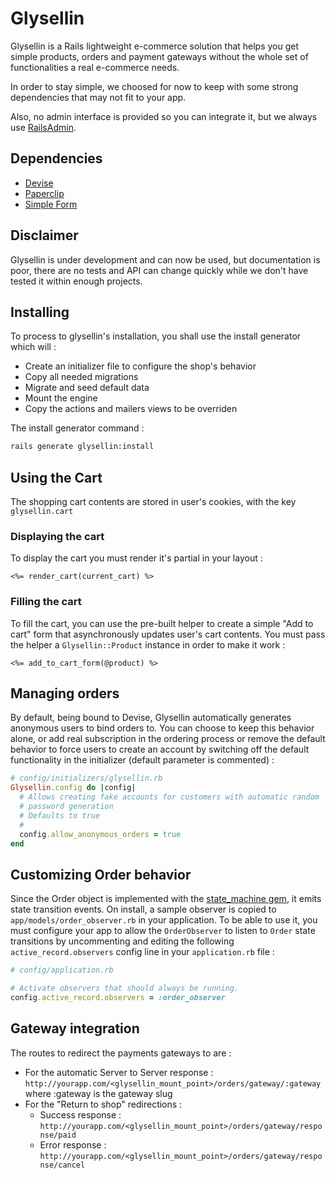 # Glysellin

Glysellin is a Rails lightweight e-commerce solution that helps you get simple products, orders and payment gateways without the whole set of functionalities a real e-commerce needs.

In order to stay simple, we choosed for now to keep with some strong dependencies that may not fit to your app.

Also, no admin interface is provided so you can integrate it, but we always use [RailsAdmin](https://github.com/sferik/rails_admin).


## Dependencies

* [Devise](https://github.com/plataformatec/devise)
* [Paperclip](https://github.com/thoughtbot/paperclip)
* [Simple Form](https://github.com/plataformatec/simple_form)


## Disclaimer

Glysellin is under development and can now be used, but documentation is poor, there are no tests and API can change quickly while we don't have tested it within enough projects.


## Installing

To process to glysellin's installation, you shall use the install generator which will :

* Create an initializer file to configure the shop's behavior
* Copy all needed migrations
* Migrate and seed default data
* Mount the engine
* Copy the actions and mailers views to be overriden

The install generator command :

```bash
rails generate glysellin:install
```


## Using the Cart

The shopping cart contents are stored in user's cookies, with the key `glysellin.cart`


### Displaying the cart

To display the cart you must render it's partial in your layout :

```erb
<%= render_cart(current_cart) %>
```


### Filling the cart

To fill the cart, you can use the pre-built helper to create a simple "Add to cart" form that asynchronously updates user's cart contents.
You must pass the helper a `Glysellin::Product` instance in order to make it work :

```erb
<%= add_to_cart_form(@product) %>
```


## Managing orders

By default, being bound to Devise, Glysellin automatically generates anonymous users to bind orders to. You can choose to keep this behavior alone, or add real subscription in the ordering process or remove the default behavior to force users to create an account by switching off the default functionality in the initializer (default parameter is commented) :

```ruby
# config/initializers/glysellin.rb
Glysellin.config do |config|
  # Allows creating fake accounts for customers with automatic random
  # password generation
  # Defaults to true
  #
  config.allow_anonymous_orders = true
end
```


## Customizing Order behavior

Since the Order object is implemented with the [state_machine gem](), it emits state transition events.
On install, a sample observer is copied to `app/models/order_observer.rb` in your application.
To be able to use it, you must configure your app to allow the `OrderObserver` to listen to `Order` state transitions by uncommenting and editing the following `active_record.observers` config line in your `application.rb` file :

```ruby
# config/application.rb

# Activate observers that should always be running.
config.active_record.observers = :order_observer
```


## Gateway integration

The routes to redirect the payments gateways to are :

* For the automatic Server to Server response : `http://yourapp.com/<glysellin_mount_point>/orders/gateway/:gateway` where :gateway is the gateway slug
* For the "Return to shop" redirections :
    * Success response : `http://yourapp.com/<glysellin_mount_point>/orders/gateway/response/paid`
    * Error response : `http://yourapp.com/<glysellin_mount_point>/orders/gateway/response/cancel`
